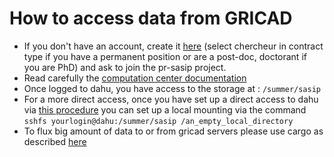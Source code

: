 # How to access data from GRICAD

 - If you don't have an account, create it [here](https://perseus.univ-grenoble-alpes.fr/create-account/portal) (select chercheur in contract type if you have a permanent position or are a post-doc, doctorant if you are PhD) and ask to join the pr-sasip project.
 - Read carefully the [computation center documentation](https://gricad-doc.univ-grenoble-alpes.fr/en/)
 - Once logged to dahu, you have access to the storage at : ```/summer/sasip```
 - For a more direct access, once you have set up a direct access to dahu via [this procedure](https://gricad-doc.univ-grenoble-alpes.fr/en/hpc/connexion/#connecting-to-the-gateways-without-a-password) you can set up a local mounting via the command ```sshfs yourlogin@dahu:/summer/sasip /an_empty_local_directory```
 - To flux big amount of data to or from gricad servers please use cargo as described [here](https://gricad-doc.univ-grenoble-alpes.fr/en/hpc/data_management/#data-transfer-operations)
